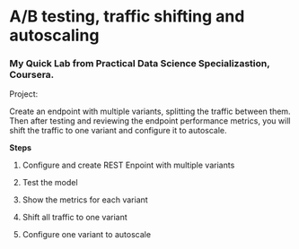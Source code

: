 # A/B testing, traffic shifting and autoscaling

### My Quick Lab from Practical Data Science Specializastion, Coursera.

Project:

Create an endpoint with multiple variants, splitting the traffic between them. Then after testing and reviewing the endpoint performance metrics, you will shift the traffic to one variant and configure it to autoscale.

**Steps**

1. Configure and create REST Enpoint with multiple variants

2. Test the model

3. Show the metrics for each variant

4. Shift all traffic to one variant

5. Configure one variant to autoscale


